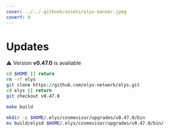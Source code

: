 ```yaml
---
cover: ../../.gitbook/assets/elys-banner.jpeg
coverY: 0
---
```


# Updates

⚠️ Version **v0.47.0** is available

```bash
cd $HOME || return
rm -rf elys
git clone https://github.com/elys-network/elys.git
cd elys || return
git checkout v0.47.0

make build

mkdir -p $HOME/.elys/cosmovisor/upgrades/v0.47.0/bin
mv build/elysd $HOME/.elys/cosmovisor/upgrades/v0.47.0/bin/
```
